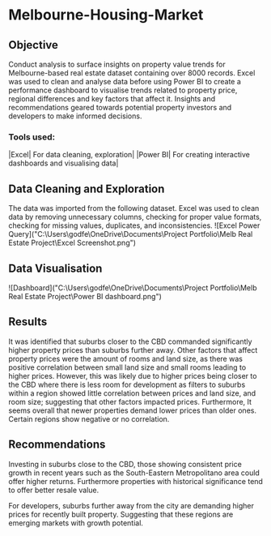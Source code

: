 # Melbourne-Housing-Market


## Objective
Conduct analysis to surface insights on property value trends for Melbourne-based real estate dataset containing over 8000 records. Excel was used to clean and analyse data before using Power BI to create a performance dashboard to visualise trends related to property price, regional differences and key factors that affect it. Insights and recommendations geared towards potential property investors and developers to make informed decisions.  

### Tools used:
|Excel| For data cleaning, exploration|
|Power BI| For creating interactive dashboards and visualising data|

## Data Cleaning and Exploration
The data was imported from the following dataset. Excel was used to clean data by removing unnecessary columns, checking for proper value formats, checking for missing values, duplicates, and inconsistencies.
![Excel Power Query]("C:\Users\godfe\OneDrive\Documents\Project Portfolio\Melb Real Estate Project\Excel Screenshot.png")

## Data Visualisation
![Dashboard]("C:\Users\godfe\OneDrive\Documents\Project Portfolio\Melb Real Estate Project\Power BI dashboard.png")

## Results
It was identified that suburbs closer to the CBD commanded significantly higher property prices than suburbs further away. Other factors that affect property prices were the amount of rooms and land size, as there was positive correlation between small land size and small rooms leading to higher prices. However, this was likely due to higher prices being closer to the CBD where there is less room for development as filters to suburbs within a region showed little correlation between prices and land size, and room size; suggesting that other factors impacted prices. Furthermore, It seems overall that newer properties demand lower prices than older ones. Certain regions show negative or no correlation. 

## Recommendations
Investing in suburbs close to the CBD, those showing consistent price growth in recent years such as the South-Eastern Metropolitano area could offer higher returns. Furthermore properties with historical significance tend to offer better resale value. 

For developers, suburbs further away from the city are demanding higher prices for recently built property. Suggesting that these regions are emerging markets with growth potential.
